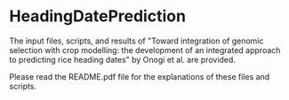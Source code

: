 # HeadingDatePrediction
The input files, scripts, and results of "Toward integration of genomic selection with crop modelling:
the development of an integrated approach to predicting rice
heading dates" by Onogi et al. are provided.

Please read the README.pdf file for the explanations of these files and scripts.
